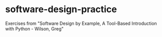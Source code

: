 # software-design-practice
Exercises from "Software Design by Example, A Tool-Based Introduction with Python - Wilson, Greg"
